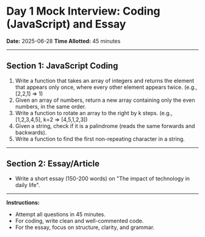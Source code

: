 # Day 1 Mock Interview: Coding (JavaScript) and Essay

**Date:** 2025-06-28
**Time Allotted:** 45 minutes

---

## Section 1: JavaScript Coding

1. Write a function that takes an array of integers and returns the element that appears only once, where every other element appears twice. (e.g., [2,2,1] => 1)
2. Given an array of numbers, return a new array containing only the even numbers, in the same order.
3. Write a function to rotate an array to the right by k steps. (e.g., [1,2,3,4,5], k=2 => [4,5,1,2,3])
4. Given a string, check if it is a palindrome (reads the same forwards and backwards).
5. Write a function to find the first non-repeating character in a string.

---

## Section 2: Essay/Article

- Write a short essay (150-200 words) on "The impact of technology in daily life".

---

**Instructions:**

- Attempt all questions in 45 minutes.
- For coding, write clean and well-commented code.
- For the essay, focus on structure, clarity, and grammar.
